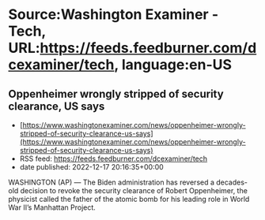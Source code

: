 # Source:Washington Examiner - Tech, URL:https://feeds.feedburner.com/dcexaminer/tech, language:en-US

## Oppenheimer wrongly stripped of security clearance, US says
 - [https://www.washingtonexaminer.com/news/oppenheimer-wrongly-stripped-of-security-clearance-us-says](https://www.washingtonexaminer.com/news/oppenheimer-wrongly-stripped-of-security-clearance-us-says)
 - RSS feed: https://feeds.feedburner.com/dcexaminer/tech
 - date published: 2022-12-17 20:16:35+00:00

WASHINGTON (AP) — The Biden administration has reversed a decades-old decision to revoke the security clearance of Robert Oppenheimer, the physicist called the father of the atomic bomb for his leading role in World War II’s Manhattan Project.

